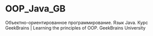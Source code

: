 # OOP_Java_GB
 Объектно-ориентированное программирование. Язык Java. Курс GeekBrains | Learning the principles of OOP. GeekBrains University
